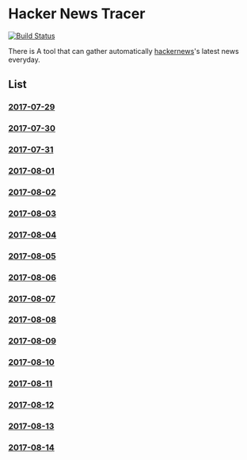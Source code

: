 # Hacker News Tracer

[![Build Status](https://travis-ci.org/htoooth/hacker-news-tracer.svg?branch=master)](https://travis-ci.org/htoooth/hacker-news-tracer)

There is A tool that can gather automatically [hackernews](https://news.ycombinator.com/)'s latest news everyday.

## List

### [2017-07-29](./md/2017-07-29.md) 
### [2017-07-30](./md/2017-07-30.md) 
### [2017-07-31](./md/2017-07-31.md) 
### [2017-08-01](./md/2017-08-01.md) 
### [2017-08-02](./md/2017-08-02.md) 
### [2017-08-03](./md/2017-08-03.md) 
### [2017-08-04](./md/2017-08-04.md) 
### [2017-08-05](./md/2017-08-05.md) 
### [2017-08-06](./md/2017-08-06.md) 
### [2017-08-07](./md/2017-08-07.md) 
### [2017-08-08](./md/2017-08-08.md) 
### [2017-08-09](./md/2017-08-09.md) 
### [2017-08-10](./md/2017-08-10.md) 
### [2017-08-11](./md/2017-08-11.md) 
### [2017-08-12](./md/2017-08-12.md) 
### [2017-08-13](./md/2017-08-13.md) 
### [2017-08-14](./md/2017-08-14.md) 
